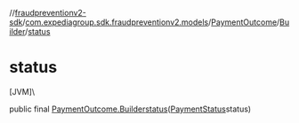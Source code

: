 //[fraudpreventionv2-sdk](../../../../index.md)/[com.expediagroup.sdk.fraudpreventionv2.models](../../index.md)/[PaymentOutcome](../index.md)/[Builder](index.md)/[status](status.md)

# status

[JVM]\

public final [PaymentOutcome.Builder](index.md)[status](status.md)([PaymentStatus](../../-payment-status/index.md)status)

